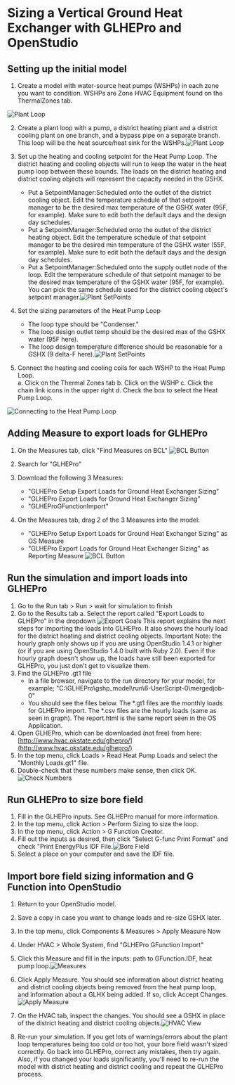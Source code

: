 # Sizing a Vertical Ground Heat Exchanger with GLHEPro and OpenStudio## Setting up the initial model
1.	Create a model with water-source heat pumps (WSHPs) in each zone you want to condition.  WSHPs are Zone HVAC Equipment found on the ThermalZones tab.
![Plant Loop](../../../img/tutorials/glhepro1.png) 2.	Create a plant loop with a pump, a district heating plant and a district cooling plant on one branch, and a bypass pipe on a separate branch.  This loop will be the heat source/heat sink for the WSHPs.![Plant Loop](../../../img/tutorials/glhepro2.png)3.	Set up the heating and cooling setpoint for the Heat Pump Loop.  The district heating and cooling objects will run to keep the water in the heat pump loop between these bounds.  The loads on the district heating and district cooling objects will represent the capacity needed in the GSHX.
    * Put a SetpointManager:Scheduled onto the outlet of the district cooling object.  Edit the temperature schedule of that setpoint manager to be the desired max temperature of the GSHX water (95F, for example).  Make sure to edit both the default days and the design day schedules.    * Put a SetpointManager:Scheduled onto the outlet of the district heating object.  Edit the temperature schedule of that setpoint manager to be the desired min temperature of the GSHX water (55F, for example).  Make sure to edit both the default days and the design day schedules.    * Put a SetpointManager:Scheduled onto the supply outlet node of the loop.  Edit the temperature schedule of that setpoint manager to be the desired max temperature of the GSHX water (95F, for example).  You can pick the same schedule used for the district cooling object's setpoint manager.![Plant SetPoints](../../../img/tutorials/glhepro3.png) 
    4.	Set the sizing parameters of the Heat Pump Loop    * The loop type should be "Condenser."    * The loop design outlet temp should be the desired max of the GSHX water (95F here).    * The loop design temperature difference should be reasonable for a GSHX (9 delta-F here).![Plant SetPoints](../../../img/tutorials/glhepro4.png)  5.	Connect the heating and cooling coils for each WSHP to the Heat Pump Loop.  a.	Click on the Thermal Zones tabb.	Click on the WSHPc.	Click the chain link icons in the upper rightd.	Check the box to select the Heat Pump Loop.
![Connecting to the Heat Pump Loop](../../../img/tutorials/glhepro16.png)  ## Adding Measure to export loads for GLHEPro1.	On the Measures tab, click "Find Measures on BCL" ![BCL Button](../../../img/tutorials/glhepro6.png)  2.	Search for "GLHEPro"3.	Download the following 3 Measures:    * "GLHEPro Setup Export Loads for Ground Heat Exchanger Sizing"    * "GLHEPro Export Loads for Ground Heat Exchanger Sizing"    * "GLHEProGFunctionImport"4.	On the Measures tab, drag 2 of the 3 Measures into the model:    * "GLHEPro Setup Export Loads for Ground Heat Exchanger Sizing" as OS Measure    * "GLHEPro Export Loads for Ground Heat Exchanger Sizing" as Reporting Measure ![BCL Button](../../../img/tutorials/glhepro7.png) ## Run the simulation and import loads into GLHEPro1.	Go to the Run tab > Run > wait for simulation to finish2.	Go to the Results taba.	Select the report called "Export Loads to GLHEPro" in the dropdown ![Export Goals](../../../img/tutorials/glhepro8.png) This report explains the next steps for importing the loads into GLHEPro.  It also shows the hourly load for the district heating and district cooling objects.  Important Note: the hourly graph only shows up if you are using OpenStudio 1.4.1 or higher (or if you are using OpenStudio 1.4.0 built with Ruby 2.0).  Even if the hourly graph doesn't show up, the loads have still been exported for GLHEPro, you just don't get to visualize them.3.	Find the GLHEPro .gt1 file    * In a file browser, navigate to the run directory for your model, for example;"C:\GLHEPro\gshp_model\run\6-UserScript-0\mergedjob-0"    * You should see the files below.     The *.gt1 files are the monthly loads for GLHEPro import.    The *.csv files are the hourly loads (same as seen in graph).    The report.html is the same report seen in the OS Application. 4.	Open GLHEPro, which can be downloaded (not free) from here: [http://www.hvac.okstate.edu/glhepro/](http://www.hvac.okstate.edu/glhepro/)5.	In the top menu, click Loads > Read Heat Pump Loads and select the "Monthly Loads.gt1" file.6.	Double-check that these numbers make sense, then click OK.![Check Numbers](../../../img/tutorials/glhepro10.png) ## Run GLHEPro to size bore field1.	Fill in the GLHEPro inputs.  See GLHEPro manual for more information.2.	In the top menu, click Action > Perform Sizing to size the loop.3.	In the top menu, click Action > G Function Creator.4.	Fill out the inputs as desired, then click "Select G-func Print Format" and check "Print EnergyPlus IDF File.![Bore Field](../../../img/tutorials/glhepro11.png)5.	Select a place on your computer and save the IDF file.
## Import bore field sizing information and G Function into OpenStudio1.	Return to your OpenStudio model. 2.	Save a copy in case you want to change loads and re-size GSHX later.3.	In the top menu, click Components & Measures > Apply Measure Now4.	Under HVAC > Whole System, find "GLHEPro GFunction Import"5.	Click this Measure and fill in the inputs: path to GFunction.IDF, heat pump loop.![Measures](../../../img/tutorials/glhepro12.png) 6.	Click Apply Measure.  You should see information about district heating and district cooling objects being removed from the heat pump loop, and information about a GLHX being added.  If so, click Accept Changes. ![Apply Measure](../../../img/tutorials/glhepro13.png)  7.	On the HVAC tab, inspect the changes.  You should see a GSHX in place of the district heating and district cooling objects.![HVAC View](../../../img/tutorials/glhepro14.png) 8.	Re-run your simulation.  If you get lots of warnings/errors about the plant loop temperatures being too cold or too hot, your bore field wasn't sized correctly.  Go back into GLHEPro, correct any mistakes, then try again.  Also, if you changed your loads significantly, you'll need to re-run the model with district heating and district cooling and repeat the GLHEPro process.